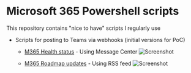 # Microsoft 365 Powershell scripts

This repository contains "nice to have" scripts I regularly use

- Scripts for posting to Teams via webhooks (initial versions for PoC)
	- [M365 Health status](https://github.com/einast/PS_M365_scripts/blob/master/M365HealthStatus.ps1) - Using Message Center
	![Screenshot](https://github.com/einast/PS_M365_scripts/blob/master/O365ServiceHealth.PNG)
	
	- [M365 Roadmap updates](https://github.com/einast/PS_M365_scripts/blob/master/M365RoadmapUpdates.ps1) - Using RSS feed
        ![Screenshot](https://github.com/einast/PS_M365_scripts/blob/master/TeamsRoadmapWebHook.PNG)
